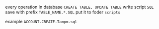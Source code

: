 every operation in database `CREATE TABLE, UPDATE TABLE` write script `SQL` save with prefix `TABLE_NAME.*.SQL` put it to foder `scripts`

example `ACCOUNT.CREATE.Tampm.sql`